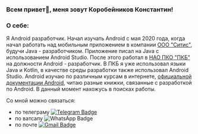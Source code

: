 ### Всем привет👋, меня зовут Коробейников Константин!

### О себе:

Я Android разработчик. Начал изучать Android с мая 2020 года, когда начал работать над мобильным приложением в компании <a href="https://www.sitis.ru">ООО "Ситис"</a>, будучи Java - разработчиком. Приложение писал на Java с использованием Android Studio. После этого работал в <a href="https://pkbonline.ru">НАО ПКО "ПКБ"</a> на должности Android - разработчик. В ПКБ я уже использовал языки Java и Kotlin, в качестве среды разработки также использовал Android Studio. Android изучаю по различным курсам в интернете, <a href="https://developer.android.com">официальной документации Android</a>, читаю разные книжки, связанные с разработкой по Android. В данный момент нахожусь в поисках работы.

Со мной можно связаться:
- по телеграму [![Telegram Badge](https://img.shields.io/badge/-destroy_man-blue?style=flat&logo=Telegram&logoColor=white)](https://t.me/destroy_man)
- по ватсапу ![WhatsApp Badge](https://img.shields.io/badge/-79655078263-green?style=flat&logo=WhatsApp&logoColor=white) 
- по почте [![Gmail Badge](https://img.shields.io/badge/-destroyman3@gmail.com-red?style=flat&logo=Gmail&logoColor=white)](mailto:destroyman3@gmail.com)

<!--
**destroy-man/destroy-man** is a ✨ _special_ ✨ repository because its `README.md` (this file) appears on your GitHub profile.

Here are some ideas to get you started:

- 🔭 I’m currently working on ...
- 🌱 I’m currently learning ...
- 👯 I’m looking to collaborate on ...
- 🤔 I’m looking for help with ...
- 💬 Ask me about ...
- 📫 How to reach me: ...
- 😄 Pronouns: ...
- ⚡ Fun fact: ...
-->
